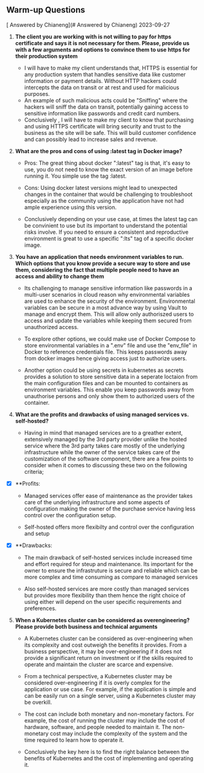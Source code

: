 ## Warm-up Questions
[ Answered by Chianeng](# Answered by Chianeng)
    2023-09-27

1. **The client you are working with is not willing to pay for https certificate and says it is not necessary for them. Please, provide us with a few arguments and options to convince them to use https for their production system**

    - I will have to make my client understands that, HTTPS is essential for any production system that       handles sensitive data like customer information or payment details. Without HTTP hackers could intercepts the data on transit or at rest and used for malicious purposes.
    - An example of such malicious acts could be "Sniffing" where the hackers will sniff the data on transit, potentially gaining access to sensitive information like passwords and credit card numbers.
    - Conclusively , I will have to make my client to know that purchasing and using HTTPS certificate will bring security and trust to the business as the site will be safe. This will build customer confidence and can possibly lead to increase sales and revenue. 


2. **What are the pros and cons of using :latest tag in Docker image?**

    - Pros: The great thing about docker ":latest" tag is that, it's easy to use, you do not need to know the exact version of an image before running it. You simple use the tag :latest.

    - Cons: Using docker latest versions might lead to unexpected changes in the container that would be challenging to troubleshoot especially as the community using the application have not had ample experience using this version.

    - Conclusively depending on your use case, at times the latest tag can be convinient to use but its important to understand the potential risks involve. If you need to ensure a consistent and reproductive environment is great to use a specific ":lts" tag of a specific docker image. 


3. **You have an application that needs environment variables to run. Which options that you know provide a secure way to store and use them, considering the fact that multiple people need to have an access and ability to change them**

    - Its challenging to manage sensitive information like passwords in a multi-user scenarios in cloud reason why environmental variables are used to enhance the security of the environment. Environmental variables can be secure in a most advance way by using Vault to manage and encrypt them. This will allow only authoriszed users to access and update the variables while keeping them secured from unauthorized access.

    - To explore other options, we could make use of Docker Compose to store environmental variables in a ".env" file and use the "env_file" in Docker to reference credentials file. This keeps passwords away from docker images hence giving access just to authorize users.

    - Another option could be using secrets in kubernetes as secrets provides a solution to store sensitive data in a seperate loctaion from the main configuration files and can be mounted to containers as environment variables. This enable you keep passwords away from unauthorise persons and only show them to authorized users of the container.


4. **What are the profits and drawbacks of using managed services vs. self-hosted?**

    - Having in mind that managed services are to a greather extent, extensively managed by the 3rd party provider unlike the hosted service where the 3rd party takes care mostly of the underlying infrastructure while the owner of the service takes care of the customization of the software component, there are a few points to consider when it comes to discussing these two on the following criteria;

*   [x] **Profits:
    - Managed services offer ease of maintenance as the provider takes care of the underlying infrastructure and some aspects of configuration making the owner of the purchase service having less control over the configuration setup.

    - Self-hosted offers more flexibilty and control over the configuration and setup

*   [x] **Drawbacks:
    - The main drawback of self-hosted services include increased time and effort required for steup and maintenance. Its important for the owner to ensure the infrastruture is secure and reliable which can be more complex and time consuming as compare to managed services

    - Also self-hosted services are more costly than managed services but provides more flexibility than them hence the right choice of using either will depend on the user specific requirements and preferences.


5. **When a Kubernetes cluster can be considered as overengineering? Please provide both business and technical arguments**

    - A  Kubernetes  cluster  can  be  considered  as  over-engineering  when  its  complexity  and  cost  outweigh  the  benefits  it  provides.  From  a  business  perspective,  it  may  be  over-engineering  if  it  does  not  provide  a  significant  return  on  investment  or  if  the  skills  required  to  operate  and  maintain  the  cluster  are  scarce  and  expensive.

    - From  a  technical  perspective,  a  Kubernetes  cluster  may  be  considered  over-engineering  if  it  is  overly  complex  for  the  application  or  use  case.  For  example,  if  the  application  is  simple  and  can  be  easily  run  on  a  single  server,  using  a  Kubernetes  cluster  may  be  overkill.

    - The  cost  can  include  both  monetary  and  non-monetary  factors.  For  example,  the  cost  of  running  the  cluster  may  include  the  cost  of  hardware,  software,  and  people  needed  to  maintain  it.  The  non-monetary  cost  may  include  the  complexity  of  the  system  and  the  time  required  to  learn  how  to  operate  it.

    - Conclusively the key here is to find  the  right  balance  between  the  benefits  of  Kubernetes  and  the  cost  of  implementing  and  operating  it.



        

        
